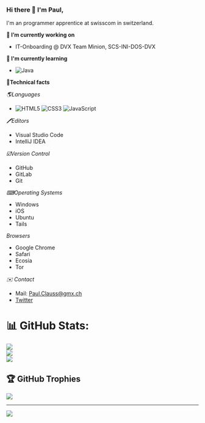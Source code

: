 ### Hi there 👋 I'm Paul, 

I'm an programmer apprentice at swisscom in switzerland.

**🔭 I’m currently working on**
  - IT-Onboarding @ DVX Team Minion, SCS-INI-DOS-DVX
  
**🌱 I'm currently learning**
- ![Java](https://img.shields.io/badge/java-%23ED8B00.svg?style=for-the-badge&logo=java&logoColor=white)

**💼Technical facts**

*🌎Languages*
- ![HTML5](https://img.shields.io/badge/html5-%23E34F26.svg?style=for-the-badge&logo=html5&logoColor=white)
![CSS3](https://img.shields.io/badge/css3-%231572B6.svg?style=for-the-badge&logo=css3&logoColor=white)
![JavaScript](https://img.shields.io/badge/javascript-%23323330.svg?style=for-the-badge&logo=javascript&logoColor=%23F7DF1E)

*🖊Editors*
- Visual Studio Code
- IntelliJ IDEA

*☑️Version Control*
- GitHub
- GitLab
- Git

*⌨Operating Systems*
- Windows
- iOS
- Ubuntu
- Tails

*Browsers*
- Google Chrome
- Safari
- Ecosia
- Tor

*✉️ Contact*
- Mail: Paul.Clauss@gmx.ch
- [Twitter](https://twitter.com/EntenPlac)

# 📊 GitHub Stats:
![](https://github-readme-stats.vercel.app/api?username=EntenPLAC&theme=dark&hide_border=false&include_all_commits=false&count_private=false)<br/>
![](https://github-readme-streak-stats.herokuapp.com/?user=EntenPLAC&theme=dark&hide_border=false)<br/>
![](https://github-readme-stats.vercel.app/api/top-langs/?username=EntenPLAC&theme=dark&hide_border=false&include_all_commits=false&count_private=false&layout=compact)

## 🏆 GitHub Trophies
![](https://github-profile-trophy.vercel.app/?username=EntenPLAC&theme=radical&no-frame=false&no-bg=true&margin-w=4)

---
[![](https://visitcount.itsvg.in/api?id=EntenPLAC&icon=0&color=0)](https://visitcount.itsvg.in)

